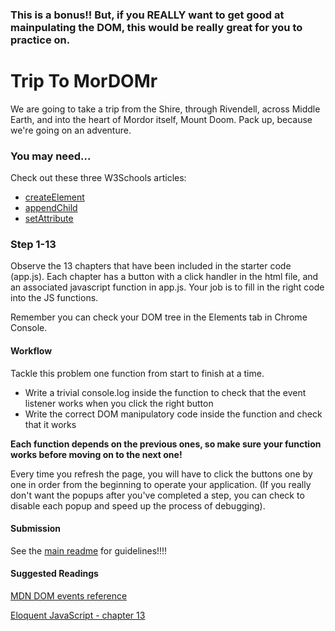  ### This is a bonus!! But, if you REALLY want to get good at mainpulating the DOM, this would be really great for you to practice on.

# Trip To MorDOMr

We are going to take a trip from the Shire, through Rivendell, across Middle Earth, and into the heart of Mordor itself, Mount Doom. Pack up, because we're going on an adventure.

### You may need...

Check out these three W3Schools articles:

- [createElement](https://www.w3schools.com/jsref/met_document_createelement.asp)
- [appendChild](https://www.w3schools.com/jsref/met_node_appendchild.asp)
- [setAttribute](https://www.w3schools.com/jsref/met_element_setattribute.asp)

### Step 1-13

Observe the 13 chapters that have been included in the starter code (app.js). Each chapter has a button with a click handler in the html file, and an associated javascript function in app.js. Your job is to fill in the right code into the JS functions.

Remember you can check your DOM tree in the Elements tab in Chrome Console.

#### **Workflow**

Tackle this problem one function from start to finish at a time.

* Write a trivial console.log inside the function to check that the event listener works when you click the right button
* Write the correct DOM manipulatory code inside the function and check that it works

**Each function depends on the previous ones, so make sure your function works before moving on to the next one!**

Every time you refresh the page, you will have to click the buttons one by one in order from the beginning to operate your application. (If you really don't want the popups after you've completed a step, you can check to disable each popup and speed up the process of debugging).

#### **Submission**

See the [main readme](../README.md) for guidelines!!!!

#### **Suggested Readings**

[MDN DOM events reference](https://developer.mozilla.org/en-US/docs/Web/Events)

[Eloquent JavaScript - chapter 13](http://eloquentjavascript.net/13_dom.html)
